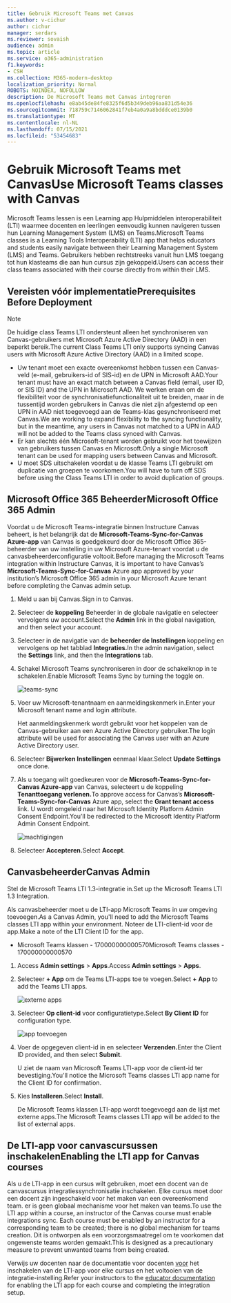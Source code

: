 ```yaml
---
title: Gebruik Microsoft Teams met Canvas
ms.author: v-cichur
author: cichur
manager: serdars
ms.reviewer: sovaish
audience: admin
ms.topic: article
ms.service: o365-administration
f1.keywords:
- CSH
ms.collection: M365-modern-desktop
localization_priority: Normal
ROBOTS: NOINDEX, NOFOLLOW
description: De Microsoft Teams met Canvas integreren
ms.openlocfilehash: e8ab45de84fe8325f6d5b349deb96aa831d54e36
ms.sourcegitcommit: 718759c7146062841f7eb4a0a9a8bdddce0139b0
ms.translationtype: MT
ms.contentlocale: nl-NL
ms.lasthandoff: 07/15/2021
ms.locfileid: "53454683"
---
```

# <a name="use-microsoft-teams-classes-with-canvas"></a><span data-ttu-id="95397-103">Gebruik Microsoft Teams met Canvas</span><span class="sxs-lookup"><span data-stu-id="95397-103">Use Microsoft Teams classes with Canvas</span></span>

<span data-ttu-id="95397-104">Microsoft Teams lessen is een Learning app Hulpmiddelen interoperabiliteit (LTI) waarmee docenten en leerlingen eenvoudig kunnen navigeren tussen hun Learning Management System (LMS) en Teams.</span><span class="sxs-lookup"><span data-stu-id="95397-104">Microsoft Teams classes is a Learning Tools Interoperability (LTI) app that helps educators and students easily navigate between their Learning Management System (LMS) and Teams.</span></span> <span data-ttu-id="95397-105">Gebruikers hebben rechtstreeks vanuit hun LMS toegang tot hun klasteams die aan hun cursus zijn gekoppeld.</span><span class="sxs-lookup"><span data-stu-id="95397-105">Users can access their class teams associated with their course directly from within their LMS.</span></span>

## <a name="prerequisites-before-deployment"></a><span data-ttu-id="95397-106">Vereisten vóór implementatie</span><span class="sxs-lookup"><span data-stu-id="95397-106">Prerequisites Before Deployment</span></span>

> [!NOTE]
> <span data-ttu-id="95397-107">De huidige class Teams LTI ondersteunt alleen het synchroniseren van Canvas-gebruikers met Microsoft Azure Active Directory (AAD) in een beperkt bereik.</span><span class="sxs-lookup"><span data-stu-id="95397-107">The current Class Teams LTI only supports syncing Canvas users with Microsoft Azure Active Directory (AAD) in a limited scope.</span></span> 
> - <span data-ttu-id="95397-108">Uw tenant moet een exacte overeenkomst hebben tussen een Canvas-veld (e-mail, gebruikers-id of SIS-id) en de UPN in Microsoft AAD.</span><span class="sxs-lookup"><span data-stu-id="95397-108">Your tenant must have an exact match between a Canvas field (email, user ID, or SIS ID) and the UPN in Microsoft AAD.</span></span> <span data-ttu-id="95397-109">We werken eraan om de flexibiliteit voor de synchronisatiefunctionaliteit uit te breiden, maar in de tussentijd worden gebruikers in Canvas die niet zijn afgestemd op een UPN in AAD niet toegevoegd aan de Teams-klas gesynchroniseerd met Canvas.</span><span class="sxs-lookup"><span data-stu-id="95397-109">We are working to expand flexibility to the syncing functionality, but in the meantime, any users in Canvas not matched to a UPN in AAD will not be added to the Teams class synced with Canvas.</span></span> 
> - <span data-ttu-id="95397-110">Er kan slechts één Microsoft-tenant worden gebruikt voor het toewijzen van gebruikers tussen Canvas en Microsoft.</span><span class="sxs-lookup"><span data-stu-id="95397-110">Only a single Microsoft tenant can be used for mapping users between Canvas and Microsoft.</span></span>
> - <span data-ttu-id="95397-111">U moet SDS uitschakelen voordat u de klasse Teams LTI gebruikt om duplicatie van groepen te voorkomen.</span><span class="sxs-lookup"><span data-stu-id="95397-111">You will have to turn off SDS before using the Class Teams LTI in order to avoid duplication of groups.</span></span>

## <a name="microsoft-office-365-admin"></a><span data-ttu-id="95397-112">Microsoft Office 365 Beheerder</span><span class="sxs-lookup"><span data-stu-id="95397-112">Microsoft Office 365 Admin</span></span>

<span data-ttu-id="95397-113">Voordat u de Microsoft Teams-integratie binnen Instructure Canvas beheert, is het belangrijk dat de **Microsoft-Teams-Sync-for-Canvas Azure-app** van Canvas is goedgekeurd door de Microsoft Office 365-beheerder van uw instelling in uw Microsoft Azure-tenant voordat u de canvasbeheerderconfiguratie voltooit.</span><span class="sxs-lookup"><span data-stu-id="95397-113">Before managing the Microsoft Teams integration within Instructure Canvas, it is important to have Canvas’s **Microsoft-Teams-Sync-for-Canvas** Azure app approved by your institution’s Microsoft Office 365 admin in your Microsoft Azure tenant before completing the Canvas admin setup.</span></span>

1. <span data-ttu-id="95397-114">Meld u aan bij Canvas.</span><span class="sxs-lookup"><span data-stu-id="95397-114">Sign in to Canvas.</span></span>

2. <span data-ttu-id="95397-115">Selecteer de **koppeling** Beheerder in de globale navigatie en selecteer vervolgens uw account.</span><span class="sxs-lookup"><span data-stu-id="95397-115">Select the **Admin** link in the global navigation, and then select your account.</span></span>

3. <span data-ttu-id="95397-116">Selecteer in de navigatie van de **beheerder de Instellingen** koppeling en vervolgens op het tabblad **Integraties.**</span><span class="sxs-lookup"><span data-stu-id="95397-116">In the admin navigation, select the **Settings** link, and then the **Integrations** tab.</span></span>

4. <span data-ttu-id="95397-117">Schakel Microsoft Teams synchroniseren in door de schakelknop in te schakelen.</span><span class="sxs-lookup"><span data-stu-id="95397-117">Enable Microsoft Teams Sync by turning the toggle on.</span></span>

   ![teams-sync](media/teams-sync.png)

5. <span data-ttu-id="95397-119">Voer uw Microsoft-tenantnaam en aanmeldingskenmerk in.</span><span class="sxs-lookup"><span data-stu-id="95397-119">Enter your Microsoft tenant name and login attribute.</span></span>

   <span data-ttu-id="95397-120">Het aanmeldingskenmerk wordt gebruikt voor het koppelen van de Canvas-gebruiker aan een Azure Active Directory gebruiker.</span><span class="sxs-lookup"><span data-stu-id="95397-120">The login attribute will be used for associating the Canvas user with an Azure Active Directory user.</span></span>

6. <span data-ttu-id="95397-121">Selecteer **Bijwerken Instellingen** eenmaal klaar.</span><span class="sxs-lookup"><span data-stu-id="95397-121">Select **Update Settings** once done.</span></span>

7. <span data-ttu-id="95397-122">Als u toegang wilt goedkeuren voor de **Microsoft-Teams-Sync-for-Canvas Azure-app** van Canvas, selecteert u de koppeling **Tenanttoegang verlenen.**</span><span class="sxs-lookup"><span data-stu-id="95397-122">To approve access for Canvas’s **Microsoft-Teams-Sync-for-Canvas** Azure app, select the **Grant tenant access** link.</span></span> <span data-ttu-id="95397-123">U wordt omgeleid naar het Microsoft Identity Platform Admin Consent Endpoint.</span><span class="sxs-lookup"><span data-stu-id="95397-123">You'll be redirected to the Microsoft Identity Platform Admin Consent Endpoint.</span></span>

   ![machtigingen](media/permissions.png)

8. <span data-ttu-id="95397-125">Selecteer **Accepteren.**</span><span class="sxs-lookup"><span data-stu-id="95397-125">Select **Accept**.</span></span>

## <a name="canvas-admin"></a><span data-ttu-id="95397-126">Canvasbeheerder</span><span class="sxs-lookup"><span data-stu-id="95397-126">Canvas Admin</span></span>

<span data-ttu-id="95397-127">Stel de Microsoft Teams LTI 1.3-integratie in.</span><span class="sxs-lookup"><span data-stu-id="95397-127">Set up the Microsoft Teams LTI 1.3 Integration.</span></span>

<span data-ttu-id="95397-128">Als canvasbeheerder moet u de LTI-app Microsoft Teams in uw omgeving toevoegen.</span><span class="sxs-lookup"><span data-stu-id="95397-128">As a Canvas Admin, you'll need to add the Microsoft Teams classes LTI app within your environment.</span></span> <span data-ttu-id="95397-129">Noteer de LTI-client-id voor de app.</span><span class="sxs-lookup"><span data-stu-id="95397-129">Make a note of the LTI Client ID for the app.</span></span>

 - <span data-ttu-id="95397-130">Microsoft Teams klassen - 170000000000570</span><span class="sxs-lookup"><span data-stu-id="95397-130">Microsoft Teams classes - 170000000000570</span></span>

1. <span data-ttu-id="95397-131">Access **Admin settings**  >  **Apps**.</span><span class="sxs-lookup"><span data-stu-id="95397-131">Access **Admin settings** > **Apps**.</span></span>

2. <span data-ttu-id="95397-132">Selecteer **+ App** om de Teams LTI-apps toe te voegen.</span><span class="sxs-lookup"><span data-stu-id="95397-132">Select **+ App** to add the Teams LTI apps.</span></span>

   ![externe apps](media/external-apps.png)

3. <span data-ttu-id="95397-134">Selecteer **Op client-id** voor configuratietype.</span><span class="sxs-lookup"><span data-stu-id="95397-134">Select **By Client ID** for configuration type.</span></span>

   ![app toevoegen](media/add-app.png)

4. <span data-ttu-id="95397-136">Voer de opgegeven client-id in en selecteer **Verzenden.**</span><span class="sxs-lookup"><span data-stu-id="95397-136">Enter the Client ID provided, and then select **Submit**.</span></span>

   <span data-ttu-id="95397-137">U ziet de naam van Microsoft Teams LTI-app voor de client-id ter bevestiging.</span><span class="sxs-lookup"><span data-stu-id="95397-137">You'll notice the Microsoft Teams classes LTI app name for the Client ID for confirmation.</span></span>

5. <span data-ttu-id="95397-138">Kies **Installeren**.</span><span class="sxs-lookup"><span data-stu-id="95397-138">Select **Install**.</span></span>

   <span data-ttu-id="95397-139">De Microsoft Teams klassen LTI-app wordt toegevoegd aan de lijst met externe apps.</span><span class="sxs-lookup"><span data-stu-id="95397-139">The Microsoft Teams classes LTI app will be added to the list of external apps.</span></span>
   
## <a name="enabling-the-lti-app-for-canvas-courses"></a><span data-ttu-id="95397-140">De LTI-app voor canvascursussen inschakelen</span><span class="sxs-lookup"><span data-stu-id="95397-140">Enabling the LTI app for Canvas courses</span></span>

<span data-ttu-id="95397-141">Als u de LTI-app in een cursus wilt gebruiken, moet een docent van de canvascursus integratiessynchronisatie inschakelen. Elke cursus moet door een docent zijn ingeschakeld voor het maken van een overeenkomend team. er is geen globaal mechanisme voor het maken van teams.</span><span class="sxs-lookup"><span data-stu-id="95397-141">To use the LTI app within a course, an instructor of the Canvas course must enable integrations sync. Each course must be enabled by an instructor for a corresponding team to be created; there is no global mechanism for teams creation.</span></span> <span data-ttu-id="95397-142">Dit is ontworpen als een voorzorgsmaatregel om te voorkomen dat ongewenste teams worden gemaakt.</span><span class="sxs-lookup"><span data-stu-id="95397-142">This is designed as a precautionary measure to prevent unwanted teams from being created.</span></span>

<span data-ttu-id="95397-143">Verwijs uw docenten naar de documentatie voor docenten [voor](https://support.microsoft.com/topic/use-microsoft-teams-classes-in-your-lms-preview-ac6a1e34-32f7-45e6-b83e-094185a1e78a#ID0EBD=Instructure_Canvas) het inschakelen van de LTI-app voor elke cursus en het voltooien van de integratie-instelling.</span><span class="sxs-lookup"><span data-stu-id="95397-143">Refer your instructors to the [educator documentation](https://support.microsoft.com/topic/use-microsoft-teams-classes-in-your-lms-preview-ac6a1e34-32f7-45e6-b83e-094185a1e78a#ID0EBD=Instructure_Canvas) for enabling the LTI app for each course and completing the integration setup.</span></span>
